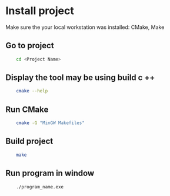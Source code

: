 # Install project

Make sure the your local workstation was installed: CMake, Make

## Go to project

```bash
    cd <Project Name>
```


## Display the tool may be using build c ++

```bash
    cmake --help
```

## Run CMake

```bash
    cmake -G "MinGW Makefiles"
```

## Build project

```bash
    make
```

## Run program in window

```bash
    ./program_name.exe
```